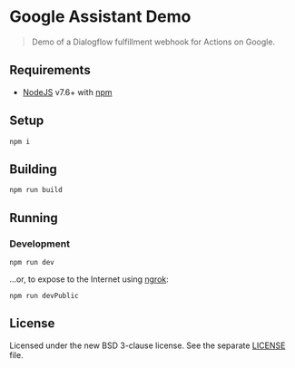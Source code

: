 # Google Assistant Demo

> Demo of a Dialogflow fulfillment webhook for Actions on Google.

## Requirements

- [NodeJS](https://nodejs.org/) v7.6+ with [npm](https://www.npmjs.com/)

## Setup

    npm i

## Building

    npm run build

## Running

### Development

    npm run dev

…or, to expose to the Internet using [ngrok](https://ngrok.com/):

    npm run devPublic

## License
Licensed under the new BSD 3-clause license. See the separate [LICENSE](LICENSE)
file.